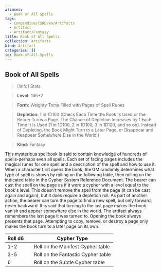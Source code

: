 ```yaml
---
aliases:
  - Book of All Spells
tags:
  - Compendium/CSRD/en/Artifacts
  - Artifact
  - Artifact/Fantasy
title: Book of All Spells
collection: Artifacts
kind: Artifact
categories: []
id: Book-of-All-Spells
---
```

## Book of All Spells    
>[!info] Stats    
> **Level:** 1d6+2    
> **Form:** Weighty Tome Filled with Pages of Spell Runes    
> **Depletion:** 1 in 1D100 (Check Each Time the Book Is Used or the Bearer Turns a Page. The Chance of Depletion Increases by 1 Each Time It Is Used [1 in 1D100, 2 in 1D100, 3 in 1D100, and so on]. Instead of Depleting, the Book Might Turn to a Later Page, or Disappear and Reappear Somewhere Else in the World.)    
> **Kind:** Fantasy  
    
This mysterious spellbook is said to contain knowledge of hundreds of spells-perhaps even all spells. Each set of facing pages includes the magical runes for one spell and a description of the spell and how to use it. When a character first opens the book, the GM randomly determines what type of spell is shown by rolling on the following table, then rolling on the indicated table in the Cypher System Reference Document. The bearer can cast the spell on the page as if it were a cypher with a level equal to the book's level. This doesn't remove the spell from the page (it can be cast again and again), but it does require a depletion roll.  As part of another action, the bearer can turn the page to find a new spell, but only forward, never backward. It is said that turning to the last page makes the book vanish and appear somewhere else in the world.  The artifact always remembers the last page it was turned to. Opening the book always presents that page. Attempting to copy, remove, or destroy a page only makes the book turn to a later page on its own.    
  
| Roll d6 &nbsp; &nbsp; | Cypher Type                        |
| --------------------- | ---------------------------------- |
| 1-2                   | Roll on the Manifest Cypher table  |
| 3-5                   | Roll on the Fantastic Cypher table |
| 6                     | Roll on the Subtle Cypher table    |
